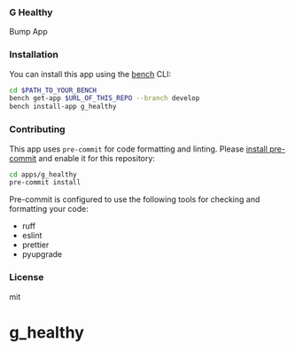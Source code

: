 ### G Healthy

Bump App 

### Installation

You can install this app using the [bench](https://github.com/frappe/bench) CLI:

```bash
cd $PATH_TO_YOUR_BENCH
bench get-app $URL_OF_THIS_REPO --branch develop
bench install-app g_healthy
```

### Contributing

This app uses `pre-commit` for code formatting and linting. Please [install pre-commit](https://pre-commit.com/#installation) and enable it for this repository:

```bash
cd apps/g_healthy
pre-commit install
```

Pre-commit is configured to use the following tools for checking and formatting your code:

- ruff
- eslint
- prettier
- pyupgrade

### License

mit
# g_healthy
